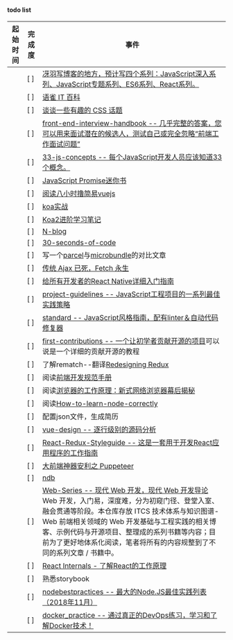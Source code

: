  
 #### todo list
 

<table>
<thead>
<tr>
<th>起始时间</th>
<th>完成度</th>
<th>事件</th>
</tr>
</thead>
<tbody>
<tr>
<td></td>
<td>[ ]</td>
<td><a href="https://github.com/mqyqingfeng/Blog">冴羽写博客的地方，预计写四个系列：JavaScript深入系列、JavaScript专题系列、ES6系列、React系列。</a></td>
</tr>
<tr>
<td></td>
<td>[ ]</td>
<td><a href="https://www.yuque.com/yuque/blog/yuque-info-tech-encyclopedia">语雀 IT 百科</a></td>
</tr>
<tr>
<td></td>
<td>[ ]</td>
<td><a href="https://github.com/chokcoco/iCSS">谈谈一些有趣的 CSS 话题</a></td>
</tr>
<tr>
<td></td>
<td>[ ]</td>
<td><a href="https://github.com/yangshun/front-end-interview-handbook">front-end-interview-handbook -- 几乎完整的答案，您可以用来面试潜在的候选人，测试自己或完全忽略“前端工作面试问题”</a></td>
</tr>
<tr>
<td></td>
<td>[ ]</td>
<td><a href="https://github.com/leonardomso/33-js-concepts">33-js-concepts -- 每个JavaScript开发人员应该知道33个概念。</a></td>
</tr>
<tr>
<td></td>
<td>[ ]</td>
<td><a href="http://liubin.org/promises-book/" rel="nofollow">JavaScript Promise迷你书</a></td>
</tr>
<tr>
<td></td>
<td>[ ]</td>
<td><a href="http://blog.csdn.net/lihongxun945/article/category/7259172" rel="nofollow">阅读八小时撸简易vuejs</a></td>
</tr>
<tr>
<td></td>
<td>[ ]</td>
<td><a href="http://book.apebook.org/minghe/koa-action/start/debug.html" rel="nofollow">koa实战</a></td>
</tr>
<tr>
<td></td>
<td>[ ]</td>
<td><a href="https://chenshenhai.github.io/koa2-note/" rel="nofollow">Koa2进阶学习笔记</a></td>
</tr>
<tr>
<td></td>
<td>[ ]</td>
<td><a href="https://github.com/nswbmw/N-blog">N-blog</a></td>
</tr>
<tr>
<td></td>
<td>[ ]</td>
<td><a href="https://github.com/Chalarangelo/30-seconds-of-code">30-seconds-of-code</a></td>
</tr>
<tr>
<td></td>
<td>[  ]</td>
<td>写一个<a href="https://github.com/parcel-bundler/parcel">parcel</a>与<a href="https://github.com/developit/microbundle">microbundle</a>的对比文章</td>
</tr>
<tr>
<td></td>
<td>[  ]</td>
<td><a href="https://segmentfault.com/a/1190000003810652" rel="nofollow">传统 Ajax 已死，Fetch 永生</a></td>
</tr>
<tr>
<td></td>
<td>[  ]</td>
<td><a href="https://juejin.im/post/5898388b128fe1006cb943e3#heading-9" rel="nofollow">给所有开发者的React Native详细入门指南</a></td>
</tr>
<tr>
<td></td>
<td>[  ]</td>
<td><a href="https://github.com/wearehive/project-guidelines/blob/master/README-zh.md#consistent-dev-environments">project-guidelines -- JavaScript工程项目的一系列最佳实践策略</a></td>
</tr>
<tr>
<td></td>
<td>[  ]</td>
<td><a href="https://github.com/standard/standard/blob/master/docs/README-zhcn.md">standard -- JavaScript风格指南，配有linter＆自动代码修复器</a></td>
</tr>
<tr>
<td></td>
<td>[  ]</td>
<td><a href="https://github.com/Roshanjossey/first-contributions">first-contributions -- 一个让初学者贡献开源的项目</a>可以说是一个详细的贡献开源的教程</td>
</tr>
<tr>
<td></td>
<td>[ ]</td>
<td>了解rematch--翻译<a href="https://hackernoon.com/redesigning-redux-b2baee8b8a38" rel="nofollow">Redesigning Redux</a></td>
</tr>
<tr>
<td></td>
<td>[ ]</td>
<td>阅读<a href="https://github.com/jawil/blog/issues/4#issuecomment-372111231">前端开发规范手册</a></td>
</tr>
<tr>
<td></td>
<td>[ ]</td>
<td>阅读<a href="https://www.html5rocks.com/zh/tutorials/internals/howbrowserswork/" rel="nofollow">浏览器的工作原理：新式网络浏览器幕后揭秘</a></td>
</tr>
<tr>
<td></td>
<td>[ ]</td>
<td>阅读<a href="https://github.com/i5ting/How-to-learn-node-correctly/">How-to-learn-node-correctly</a></td>
</tr>
<tr>
<td></td>
<td>[ ]</td>
<td>配置json文件，生成简历</td>
</tr>
<tr>
<td></td>
<td>[ ]</td>
<td><a href="https://github.com/HcySunYang/vue-design">vue-design -- 逐行级别的源码分析 </a></td>
</tr>
<tr>
<td></td>
<td>[ ]</td>
<td><a href="https://github.com/iraycd/React-Redux-Styleguide">React-Redux-Styleguide -- 这是一套用于开发React应用程序的工作指南</a></td>
</tr>
<tr>
<td></td>
<td>[ ]</td>
<td><a href="https://jeffjade.com/2017/12/17/134-kinds-of-toss-using-puppeteer/" rel="nofollow">大前端神器安利之 Puppeteer</a></td>
</tr>
<tr>
<td></td>
<td>[ ]</td>
<td><a href="https://github.com/GoogleChromeLabs/ndb">ndb</a></td>
</tr>
<tr>
<td></td>
<td>[ ]</td>
<td><a href="https://github.com/wxyyxc1992/Web-Series">Web-Series -- 现代 Web 开发，现代 Web 开发导论</a>Web 开发，入门易，深度难，分为初窥门径、登堂入室、融会贯通等阶段。本仓库存放 ITCS 技术体系与知识图谱-Web 前端相关领域的 Web 开发基础与工程实践的相关博客、示例代码与开源项目、整理成的系列书籍等内容；目前为了更好地体系化阅读，笔者将所有的内容规整到了不同的系列文章 / 书籍中。</td>
</tr>
<tr>
<td></td>
<td>[ ]</td>
<td><a href="http://www.mattgreer.org/articles/react-internals-part-one-basic-rendering/" rel="nofollow">React Internals - 了解React的工作原理</a></td>
</tr>
<tr>
<td></td>
<td>[ ]</td>
<td>熟悉storybook</td>
</tr>
<tr>
<td></td>
<td>[ ]</td>
<td><a href="https://github.com/i0natan/nodebestpractices">nodebestpractices -- 最大的Node.JS最佳实践列表（2018年11月）</a></td>
</tr>
<tr>
<td></td>
<td>[ ]</td>
<td><a href="https://github.com/yeasy/docker_practice">docker_practice -- 通过真正的DevOps练习，学习和了解Docker技术！</a></td>
</tr>
</tbody>
</table>
